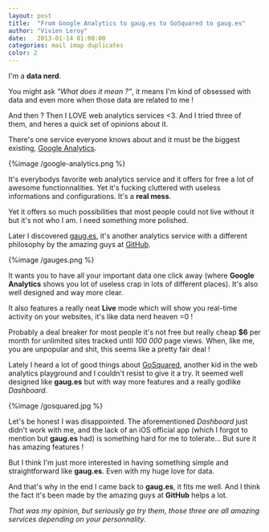 ```yaml
---
layout: post
title:  "From Google Analytics to gaug.es to GoSquared to gaug.es"
author: "Vivien Leroy"
date:   2013-01-14 01:00:00
categories: mail imap duplicates
color: 2
---
```


I'm a **data nerd**.

You might ask *"What does it mean ?"*, it means I'm kind of obsessed with data and even more when those data are related to me !

And then ? Then I LOVE web analytics services <3. And I tried three of them, and heres a quick set of opinions about it.

There's one service everyone knows about and it must be the biggest existing, [Google Analytics](http://analytics.google.com).

{%image /google-analytics.png %}

It's everybodys favorite web analytics service and it offers for free a lot of awesome functionnalities. Yet it's fucking cluttered with useless informations and configurations. It's a **real mess**.

Yet it offers so much possibilities that most people could not live without it but it's not who I am. I need something more polished.

Later I discovered [gaug.es](http://gaug.es), it's another analytics service with a different philosophy by the amazing guys at [GitHub](http://github.com).

{%image /gauges.png %}

It wants you to have all your important data one click away (where **Google Analytics** shows you lot of useless crap in lots of different places). It's also well designed and way more clear.

It also features a really neat **Live** mode which will show you real-time activity on your websites, it's like data nerd heaven =0 !

Probably a deal breaker for most people it's not free but really cheap **$6** per month for unlimited sites tracked until *100 000* page views.
When, like me, you are unpopular and shit, this seems like a pretty fair deal !

Lately I heard a lot of good things about [GoSquared](http://gosquared.com), another kid in the web analytics playground and I couldn't resist to give it a try. It seemed well designed like **gaug.es** but with way more features and a really godlike *Dashboard*.

{%image /gosquared.jpg %}

Let's be honest I was disappointed. The aforementioned *Dashboard* just didn't work with me, and the lack of an iOS official app (which I forgot to mention but **gaug.es** had) is something hard for me to tolerate… But sure it has amazing features !

But I think I'm just more interested in having something simple and straightforward like **gaug.es**. Even with my huge love for data.

And that's why in the end I came back to **gaug.es**, it fits me well. And I think the fact it's been made by the amazing guys at **GitHub** helps a lot.

*That was my opinion, but seriously go try them, those three are all amazing services depending on your personnality.*
